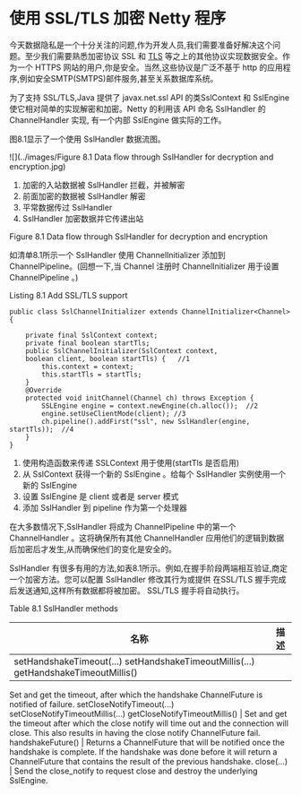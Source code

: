 使用 SSL/TLS 加密 Netty 程序
====

今天数据隐私是一个十分关注的问题,作为开发人员,我们需要准备好解决这个问题。至少我们需要熟悉加密协议 SSL 和 [TLS](ttp://tools.ietf.org/html/rfc5246) 等之上的其他协议实现数据安全。作为一个 HTTPS 网站的用户,你是安全。当然,这些协议是广泛不基于 http 的应用程序,例如安全SMTP(SMTPS)邮件服务,甚至关系数据库系统。
 
为了支持 SSL/TLS,Java 提供了 javax.net.ssl API 的类SslContext 和 SslEngine 使它相对简单的实现解密和加密。Netty 的利用该 API 命名 SslHandler 的 ChannelHandler 实现,
有一个内部 SslEngine 做实际的工作。

图8.1显示了一个使用 SslHandler 数据流图。


![](../images/Figure 8.1 Data flow through SslHandler for decryption and encryption.jpg)

1. 加密的入站数据被 SslHandler 拦截，并被解密
2. 前面加密的数据被 SslHandler 解密
3. 平常数据传过 SslHandler
4. SslHandler 加密数据并它传递出站

Figure 8.1 Data flow through SslHandler for decryption and encryption

如清单8.1所示一个 SslHandler 使用 ChannelInitializer 添加到 ChannelPipeline。(回想一下,当 Channel 注册时 ChannelInitializer 用于设置 ChannelPipeline 。)

Listing 8.1 Add SSL/TLS support

	public class SslChannelInitializer extends ChannelInitializer<Channel> {
	
	    private final SslContext context;
	    private final boolean startTls;
	    public SslChannelInitializer(SslContext context,
		boolean client, boolean startTls) {   //1
	        this.context = context;
	        this.startTls = startTls;
	    }
	    @Override
	    protected void initChannel(Channel ch) throws Exception {
	        SSLEngine engine = context.newEngine(ch.alloc());  //2
			engine.setUseClientMode(client); //3
	        ch.pipeline().addFirst("ssl", new SslHandler(engine, startTls));  //4
	    }
	}


1. 使用构造函数来传递 SSLContext 用于使用(startTls 是否启用)
2. 从 SslContext 获得一个新的 SslEngine 。给每个 SslHandler 实例使用一个新的 SslEngine 
3. 设置 SslEngine 是  client 或者是 server 模式
4. 添加 SslHandler 到 pipeline 作为第一个处理器

在大多数情况下,SslHandler 将成为 ChannelPipeline  中的第一个 ChannelHandler 。这将确保所有其他 ChannelHandler 应用他们的逻辑到数据后加密后才发生,从而确保他们的变化是安全的。

SslHandler 有很多有用的方法,如表8.1所示。例如,在握手阶段两端相互验证,商定一个加密方法。您可以配置 SslHandler 修改其行为或提供 在SSL/TLS 握手完成后发送通知,这样所有数据都将被加密。 SSL/TLS 握手将自动执行。

Table 8.1 SslHandler methods

名称 | 描述
-----|----
setHandshakeTimeout(...) setHandshakeTimeoutMillis(...) getHandshakeTimeoutMillis() | 
Set and get the timeout, after which the handshake ChannelFuture is notified of failure.
setCloseNotifyTimeout(...) setCloseNotifyTimeoutMillis(...) getCloseNotifyTimeoutMillis() |
Set and get the timeout after which the close notify will time out and the connection will close. This also results in having the close notify ChannelFuture fail.
handshakeFuture() | Returns a ChannelFuture that will be notified once the handshake is complete. If the handshake was done before it will return a ChannelFuture that contains the result of the previous handshake.
close(...) | Send the close_notify to request close and destroy the underlying SslEngine.